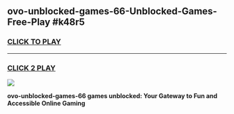 
## ovo-unblocked-games-66-Unblocked-Games-Free-Play #k48r5
<h3>
<a href="https://us.freeplayer.one?title=ovo-unblocked-games-66&ref=9M">CLICK TO PLAY</a></h3>
<hr>

<h3>
<a href="https://us.freeplayer.one?title=ovo-unblocked-games-66&ref=9M">CLICK 2 PLAY</a>
  
</h3>

<a href="https://us.freeplayer.one?title=ovo-unblocked-games-66&ref=9M"><img src="https://clearcache.store/games.png"></a>


**ovo-unblocked-games-66 games unblocked: Your Gateway to Fun and Accessible Online Gaming**
